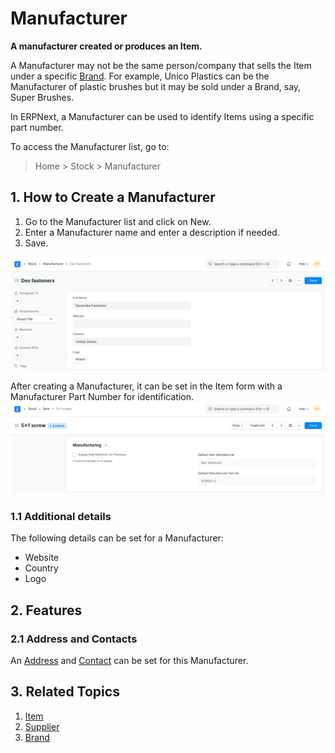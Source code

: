 
# Manufacturer



**A manufacturer created or produces an Item.**


A Manufacturer may not be the same person/company that sells the Item under a specific [Brand](/docs/en/selling/brand). For example, Unico Plastics can be the Manufacturer of plastic brushes but it may be sold under a Brand, say, Super Brushes.


In ERPNext, a Manufacturer can be used to identify Items using a specific part number.


To access the Manufacturer list, go to:



> 
> Home > Stock > Manufacturer
> 
> 
> 


## 1. How to Create a Manufacturer


1. Go to the Manufacturer list and click on New.
2. Enter a Manufacturer name and enter a description if needed.
3. Save.


![Manufacturer](/files/manufacturer.png)


After creating a Manufacturer, it can be set in the Item form with a Manufacturer Part Number for identification.
![Manufacturer](/files/manufacturer-part.png)


### 1.1 Additional details


The following details can be set for a Manufacturer:


* Website
* Country
* Logo


## 2. Features


### 2.1 Address and Contacts


An [Address](/docs/en/CRM/address) and [Contact](/docs/en/CRM/contact) can be set for this Manufacturer.


## 3. Related Topics


1. [Item](/docs/en/stock/item)
2. [Supplier](/docs/en/buying/supplier)
3. [Brand](/docs/en/selling/brand)




